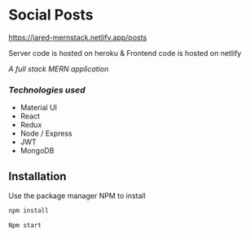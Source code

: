 # Social Posts

https://jared-mernstack.netlify.app/posts

Server code is hosted on heroku & Frontend code is hosted on netlify

*A full stack MERN application*

### *Technologies used*

- Material UI
- React
- Redux
- Node / Express
- JWT
- MongoDB

## Installation 
Use the package manager NPM to install
```bash
npm install

Npm start
```
